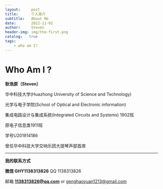 ```yaml
---
layout:     post
title:      个人简介
subtitle:   About Me
date:       2022-11-02
author:     Steven
header-img: img/the-first.png
catalog:   true
tags:
    - who am I?
---
```

# Who Am I ?

**耿浩原（Steven）**

华中科技大学(Huazhong University of Science and Technology)

光学与电子学院(School of Optical and Electronic information)

集成电路设计与集成系统(Integrated Circuits and Systems) 1902班

原电子信息类1911班

学号U201914186

曾任华中科技大学交响乐团大提琴声部首席

***

**我的联系方式**

**微信 GHY1138313826**      QQ 1138313826    

邮箱 **1138313826@qq.com**  or  genghaoyuan1213@gmail.com
